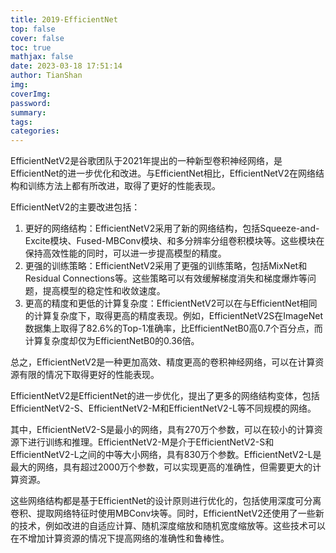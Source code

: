 ```yaml
---
title: 2019-EfficientNet
top: false
cover: false
toc: true
mathjax: false
date: 2023-03-18 17:51:14
author: TianShan
img:
coverImg:
password:
summary:
tags:
categories:
---
```


EfficientNetV2是谷歌团队于2021年提出的一种新型卷积神经网络，是EfficientNet的进一步优化和改进。与EfficientNet相比，EfficientNetV2在网络结构和训练方法上都有所改进，取得了更好的性能表现。

EfficientNetV2的主要改进包括：
1.  更好的网络结构：EfficientNetV2采用了新的网络结构，包括Squeeze-and-Excite模块、Fused-MBConv模块、和多分辨率分组卷积模块等。这些模块在保持高效性能的同时，可以进一步提高模型的精度。
2.  更强的训练策略：EfficientNetV2采用了更强的训练策略，包括MixNet和Residual Connections等。这些策略可以有效缓解梯度消失和梯度爆炸等问题，提高模型的稳定性和收敛速度。
3.  更高的精度和更低的计算复杂度：EfficientNetV2可以在与EfficientNet相同的计算复杂度下，取得更高的精度表现。例如，EfficientNetV2S在ImageNet数据集上取得了82.6%的Top-1准确率，比EfficientNetB0高0.7个百分点，而计算复杂度却仅为EfficientNetB0的0.36倍。

总之，EfficientNetV2是一种更加高效、精度更高的卷积神经网络，可以在计算资源有限的情况下取得更好的性能表现。

EfficientNetV2是EfficientNet的进一步优化，提出了更多的网络结构变体，包括EfficientNetV2-S、EfficientNetV2-M和EfficientNetV2-L等不同规模的网络。

其中，EfficientNetV2-S是最小的网络，具有270万个参数，可以在较小的计算资源下进行训练和推理。EfficientNetV2-M是介于EfficientNetV2-S和EfficientNetV2-L之间的中等大小网络，具有830万个参数。EfficientNetV2-L是最大的网络，具有超过2000万个参数，可以实现更高的准确性，但需要更大的计算资源。

这些网络结构都是基于EfficientNet的设计原则进行优化的，包括使用深度可分离卷积、提取网络特征时使用MBConv块等。同时，EfficientNetV2还使用了一些新的技术，例如改进的自适应计算、随机深度缩放和随机宽度缩放等。这些技术可以在不增加计算资源的情况下提高网络的准确性和鲁棒性。